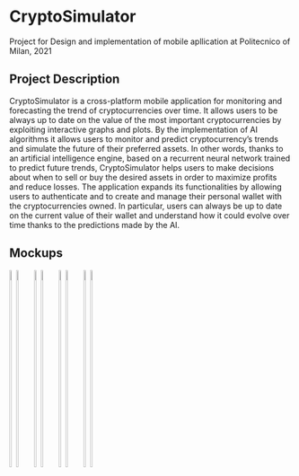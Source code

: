 # CryptoSimulator
 Project for Design and implementation of mobile apllication at Politecnico of Milan, 2021

## Project Description
CryptoSimulator is a cross-platform mobile application for monitoring and forecasting the trend of cryptocurrencies over time.
It allows users to be always up to date on the value of the most important cryptocurrencies by exploiting interactive graphs and plots. By the implementation of AI algorithms it allows users to monitor and predict cryptocurrency’s trends and simulate the future of their preferred assets. In other words, thanks to an artificial intelligence engine, based on a recurrent neural network trained to predict future trends, CryptoSimulator helps users to make decisions about when to sell or buy the desired assets in order to maximize profits and reduce losses.
The application expands its functionalities by allowing users to authenticate and to create and manage their personal wallet with the cryptocurrencies owned. In particular, users can always be up to date on the current value of their wallet and understand how it could evolve over time thanks to the predictions made by the AI.

## Mockups
<div style="display: inline-block;">
 <img width="30%" style="float: left; margin: auto;" src="https://user-images.githubusercontent.com/56433128/122672469-eaa23f80-d1cb-11eb-8ebf-f21aca9685fe.png">
  <img width="30%" style="float: left; margin: auto;" src="https://user-images.githubusercontent.com/56433128/122672470-ebd36c80-d1cb-11eb-9377-691f75ad65f0.png">
</div>
<div style="display: inline-block;">
 <img width="30%" style="float: left; margin: auto;" src="https://user-images.githubusercontent.com/56433128/122672476-ee35c680-d1cb-11eb-9542-e5393fb8057f.png">
  <img width="30%" style="float: left; margin: auto;" src="https://user-images.githubusercontent.com/56433128/122672477-ef66f380-d1cb-11eb-82e5-c62845a554b3.png">
</div>
<div style="display: inline-block;">
 <img width="30%" style="float: left; margin: auto;" src="https://user-images.githubusercontent.com/56433128/122672481-f130b700-d1cb-11eb-9052-dfdbc4fe1709.png">
  <img width="30%" style="float: left; margin: auto;" src="https://user-images.githubusercontent.com/56433128/122672482-f1c94d80-d1cb-11eb-8b5d-b1f1b4ed7437.png">
</div>
<div style="display: inline-block;">
 <img width="30%" style="float: left; margin: auto;" src="https://user-images.githubusercontent.com/56433128/122672483-f42ba780-d1cb-11eb-8530-ffc9115dd509.png">
  <img width="30%" style="float: left; margin: auto;" src="https://user-images.githubusercontent.com/56433128/122672485-f4c43e00-d1cb-11eb-8f8e-beb4754e7e36.png">
</div>
